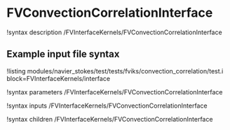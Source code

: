 # FVConvectionCorrelationInterface

!syntax description /FVInterfaceKernels/FVConvectionCorrelationInterface

## Example input file syntax

!listing modules/navier_stokes/test/tests/fviks/convection_correlation/test.i block=FVInterfaceKernels/interface

!syntax parameters /FVInterfaceKernels/FVConvectionCorrelationInterface

!syntax inputs /FVInterfaceKernels/FVConvectionCorrelationInterface

!syntax children /FVInterfaceKernels/FVConvectionCorrelationInterface
